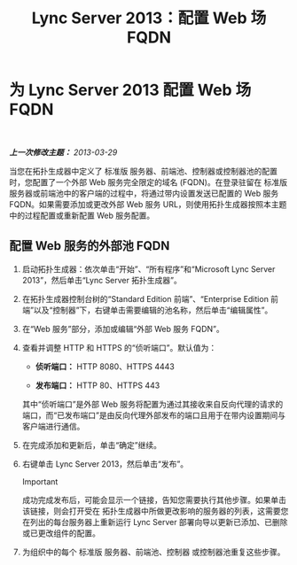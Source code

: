﻿---
title: Lync Server 2013：配置 Web 场 FQDN
TOCTitle: 配置 Web 场 FQDN
ms:assetid: cb25dbbd-dcea-4997-8e14-e5007dd7d3ca
ms:mtpsurl: https://technet.microsoft.com/zh-cn/library/Gg429722(v=OCS.15)
ms:contentKeyID: 49314253
ms.date: 05/19/2016
mtps_version: v=OCS.15
ms.translationtype: HT
---

# 为 Lync Server 2013 配置 Web 场 FQDN

 

_**上一次修改主题：** 2013-03-29_

当您在拓扑生成器中定义了 标准版 服务器、前端池、控制器或控制器池的配置时，您配置了一个外部 Web 服务完全限定的域名 (FQDN)。在登录驻留在 标准版 服务器或前端池中的客户端的过程中，将通过带内设置发送已配置的 Web 服务 FQDN。如果需要添加或更改外部 Web 服务 URL，则使用拓扑生成器按照本主题中的过程配置或重新配置 Web 服务配置。

## 配置 Web 服务的外部池 FQDN

1.  启动拓扑生成器：依次单击“开始”、“所有程序”和“Microsoft Lync Server 2013”，然后单击“Lync Server 拓扑生成器”。

2.  在拓扑生成器控制台树的“Standard Edition 前端”、“Enterprise Edition 前端”以及“控制器”下，右键单击需要编辑的池名称，然后单击“编辑属性”。

3.  在“Web 服务”部分，添加或编辑“外部 Web 服务 FQDN”。

4.  查看并调整 HTTP 和 HTTPS 的“侦听端口”。默认值为：
    
      - **侦听端口：** HTTP 8080、HTTPS 4443
    
      - **发布端口：** HTTP 80、HTTPS 443
    
    其中“侦听端口”是外部 Web 服务将配置为通过其接收来自反向代理的请求的端口，而“已发布端口”是由反向代理外部发布的端口且用于在带内设置期间与客户端进行通信。

5.  在完成添加和更新后，单击“确定”继续。

6.  右键单击 Lync Server 2013，然后单击“发布”。
    
    > [!IMPORTANT]  
    > 成功完成发布后，可能会显示一个链接，告知您需要执行其他步骤。如果单击该链接，则会打开受在 拓扑生成器中所做更改影响的服务器的列表，这需要您在列出的每台服务器上重新运行 Lync Server 部署向导以更新已添加、已删除或已更改组件的配置。


7.  为组织中的每个 标准版 服务器、前端池、控制器 或控制器池重复这些步骤。

